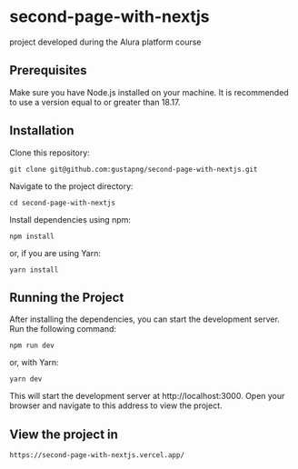# second-page-with-nextjs

project developed during the Alura platform course

## Prerequisites

Make sure you have Node.js installed on your machine. It is recommended to use a version equal to or greater than 18.17.

## Installation

Clone this repository:   

    git clone git@github.com:gustapng/second-page-with-nextjs.git


Navigate to the project directory:

    cd second-page-with-nextjs

Install dependencies using npm:

    npm install

or, if you are using Yarn:

    yarn install

## Running the Project

After installing the dependencies, you can start the development server. Run the following command:

    npm run dev

or, with Yarn:

    yarn dev

This will start the development server at http://localhost:3000. Open your browser and navigate to this address to view the project.

## View the project in

    https://second-page-with-nextjs.vercel.app/
